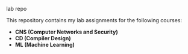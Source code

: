 lab repo

This repository contains my lab assignments for the following courses:

* **CNS (Computer Networks and Security)**
* **CD (Compiler Design)**
* **ML (Machine Learning)**
